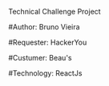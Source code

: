 Technical Challenge Project

#Author: Bruno Vieira

#Requester: HackerYou

#Custumer: Beau's

#Technology: ReactJs
